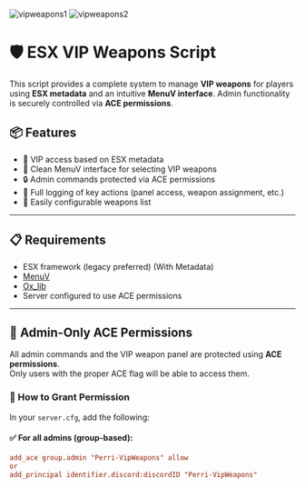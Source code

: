 ![vipweapons1](https://github.com/user-attachments/assets/062b033d-678a-4c64-a404-38f0ac8879e6)
![vipweapons2](https://github.com/user-attachments/assets/105cffb8-a55f-4845-adfc-c62c22944d98)


# 🛡️ ESX VIP Weapons Script

This script provides a complete system to manage **VIP weapons** for players using **ESX metadata** and an intuitive **MenuV interface**. Admin functionality is securely controlled via **ACE permissions**.

## 📦 Features

- 🎯 VIP access based on ESX metadata 
- 🧰 Clean MenuV interface for selecting VIP weapons
- 🔒 Admin commands protected via ACE permissions
- 📜 Full logging of key actions (panel access, weapon assignment, etc.)
- 🔧 Easily configurable weapons list 

---

## 📋 Requirements

- ESX framework (legacy preferred) (With Metadata)
- [MenuV](https://github.com/ThymonA/menuv)
- [Ox_lib](https://github.com/overextended/ox_lib/releases)
- Server configured to use ACE permissions

---

## 🔐 Admin-Only ACE Permissions

All admin commands and the VIP weapon panel are protected using **ACE permissions**.  
Only users with the proper ACE flag will be able to access them.

### 🧾 How to Grant Permission

In your `server.cfg`, add the following:

#### ✅ For all admins (group-based):
```cfg
add_ace group.admin "Perri-VipWeapons" allow
or
add_principal identifier.discord:discordID "Perri-VipWeapons"
